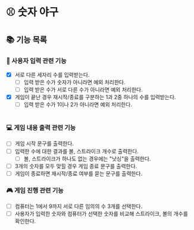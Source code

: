 # ⚾ 숫자 야구
## 📚 기능 목록
### 📝 사용자 입력 관련 기능
- [x] 서로 다른 세자리 수를 입력받는다.
  - [ ] 입력 받은 수가 숫자가 아니라면 예외 처리한다.
  - [ ] 입력 받은 수가 서로 다른 수가 아니라면 예외 처리한다. 
- [x] 게임이 끝난 경우 재시작/종료를 구분하는 1과 2중 하나의 수를 입력받는다.
  - [ ] 입력 받은 수가 1이나 2가 아니라면 예외 처리한다.
  <br>

### 💻 게임 내용 출력 관련 기능
- [ ] 게임 시작 문구를 출력한다.
- [ ] 입력한 수에 대한 결과를 볼, 스트라이크 개수로 출력한다.
    - [ ] 볼, 스트라이크가 하나도 없는 경우에는 "낫싱"을 출력한다.
- [ ] 3개의 숫자를 모두 맞힐 경우 게임 종료 문구를 출력한다.
- [ ] 게임이 종료하면 재시작/종료 여부를 묻는 문구를 출력한다.
  <br>

### 🎮 게임 진행 관련 기능
- [ ] 컴퓨터는 1에서 9까지 서로 다른 임의의 수 3개를 선택한다.
- [ ] 사용자가 입력한 숫자와 컴퓨터가 선택한 숫자를 비교해 스트라이크, 볼의 개수를 확인한다.